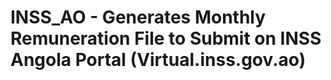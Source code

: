 # INSS_AO - Generates Monthly Remuneration File to Submit on INSS Angola Portal (Virtual.inss.gov.ao)